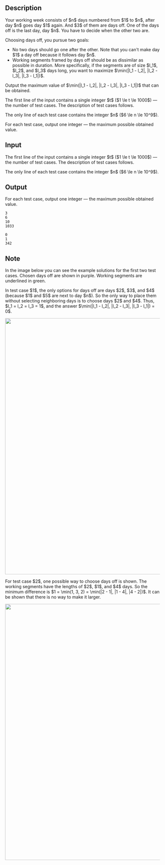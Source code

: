 ## Description

<div><p>Your working week consists of $n$ days numbered from $1$ to $n$, after day $n$ goes day $1$ again. And $3$ of them are days off. One of the days off is the last day, day $n$. You have to decide when the other two are.</p><p>Choosing days off, you pursue two goals: </p><ul> <li> No two days should go one after the other. Note that you can't make day $1$ a day off because it follows day $n$. </li><li> Working segments framed by days off should be as dissimilar as possible in duration. More specifically, if the segments are of size $l_1$, $l_2$, and $l_3$ days long, you want to maximize $\min(|l_1 - l_2|, |l_2 - l_3|, |l_3 - l_1|)$. </li></ul><p>Output the maximum value of $\min(|l_1 - l_2|, |l_2 - l_3|, |l_3 - l_1|)$ that can be obtained.</p></div><div class="input-specification"><p>The first line of the input contains a single integer $t$ ($1 \le t \le 1000$) — the number of test cases. The description of test cases follows.</p><p>The only line of each test case contains the integer $n$ ($6 \le n \le 10^9$).</p></div><div class="output-specification"><p>For each test case, output one integer — the maximum possible obtained value.</p></div>

## Input

<p>The first line of the input contains a single integer $t$ ($1 \le t \le 1000$) — the number of test cases. The description of test cases follows.</p><p>The only line of each test case contains the integer $n$ ($6 \le n \le 10^9$).</p>

## Output

<p>For each test case, output one integer — the maximum possible obtained value.</p>





```input1|2,4
3
6
10
1033
```




```output1
0
1
342
```



## Note

<p>In the image below you can see the example solutions for the first two test cases. Chosen days off are shown in purple. Working segments are underlined in green.</p><p>In test case $1$, the only options for days off are days $2$, $3$, and $4$ (because $1$ and $5$ are next to day $n$). So the only way to place them without selecting neighboring days is to choose days $2$ and $4$. Thus, $l_1 = l_2 = l_3 = 1$, and the answer $\min(|l_1 - l_2|, |l_2 - l_3|, |l_3 - l_1|) = 0$. </p><center> <img class="tex-graphics" src="file://RyYeeIk1.png" style="max-width: 100.0%;max-height: 100.0%;" width="832px"> </center><p>For test case $2$, one possible way to choose days off is shown. The working segments have the lengths of $2$, $1$, and $4$ days. So the minimum difference is $1 = \min(1, 3, 2) = \min(|2 - 1|, |1 - 4|, |4 - 2|)$. It can be shown that there is no way to make it larger. </p><center> <img class="tex-graphics" src="file://xTYA7Pfp.png" style="max-width: 100.0%;max-height: 100.0%;" width="832px"> </center>
